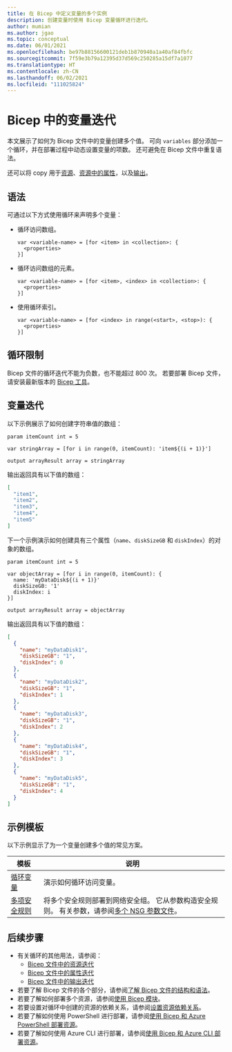 ```yaml
---
title: 在 Bicep 中定义变量的多个实例
description: 创建变量时使用 Bicep 变量循环进行迭代。
author: mumian
ms.author: jgao
ms.topic: conceptual
ms.date: 06/01/2021
ms.openlocfilehash: be97b88156600121deb1b870940a1a40af84fbfc
ms.sourcegitcommit: 7f59e3b79a12395d37d569c250285a15df7a1077
ms.translationtype: HT
ms.contentlocale: zh-CN
ms.lasthandoff: 06/02/2021
ms.locfileid: "111025824"
---
```

# <a name="variable-iteration-in-bicep"></a>Bicep 中的变量迭代

本文展示了如何为 Bicep 文件中的变量创建多个值。 可向 `variables` 部分添加一个循环，并在部署过程中动态设置变量的项数。 还可避免在 Bicep 文件中重复语法。

还可以将 copy 用于[资源](loop-resources.md)、[资源中的属性](loop-properties.md)，以及[输出](loop-outputs.md)。

## <a name="syntax"></a>语法

可通过以下方式使用循环来声明多个变量：

- 循环访问数组。

  ```bicep
  var <variable-name> = [for <item> in <collection>: {
    <properties>
  }]

  ```

- 循环访问数组的元素。

  ```bicep
  var <variable-name> = [for <item>, <index> in <collection>: {
    <properties>
  }]
  ```

- 使用循环索引。

  ```bicep
  var <variable-name> = [for <index> in range(<start>, <stop>): {
    <properties>
  }]
  ```

## <a name="loop-limits"></a>循环限制

Bicep 文件的循环迭代不能为负数，也不能超过 800 次。 若要部署 Bicep 文件，请安装最新版本的 [Bicep 工具](install.md)。

## <a name="variable-iteration"></a>变量迭代

以下示例展示了如何创建字符串值的数组：

```bicep
param itemCount int = 5

var stringArray = [for i in range(0, itemCount): 'item${(i + 1)}']

output arrayResult array = stringArray
```

输出返回具有以下值的数组：

```json
[
  "item1",
  "item2",
  "item3",
  "item4",
  "item5"
]
```

下一个示例演示如何创建具有三个属性（`name`、`diskSizeGB` 和 `diskIndex`）的对象的数组。

```bicep
param itemCount int = 5

var objectArray = [for i in range(0, itemCount): {
  name: 'myDataDisk${(i + 1)}'
  diskSizeGB: '1'
  diskIndex: i
}]

output arrayResult array = objectArray
```

输出返回具有以下值的数组：

```json
[
  {
    "name": "myDataDisk1",
    "diskSizeGB": "1",
    "diskIndex": 0
  },
  {
    "name": "myDataDisk2",
    "diskSizeGB": "1",
    "diskIndex": 1
  },
  {
    "name": "myDataDisk3",
    "diskSizeGB": "1",
    "diskIndex": 2
  },
  {
    "name": "myDataDisk4",
    "diskSizeGB": "1",
    "diskIndex": 3
  },
  {
    "name": "myDataDisk5",
    "diskSizeGB": "1",
    "diskIndex": 4
  }
]
```

## <a name="example-templates"></a>示例模板

以下示例显示了为一个变量创建多个值的常见方案。

|模板  |说明  |
|---------|---------|
|[循环变量](https://github.com/Azure/azure-docs-json-samples/blob/master/azure-resource-manager/multipleinstance/loopvariables.bicep) | 演示如何循环访问变量。 |
|[多项安全规则](https://github.com/Azure/azure-docs-json-samples/blob/master/azure-resource-manager/multipleinstance/multiplesecurityrules.bicep) |将多个安全规则部署到网络安全组。 它从参数构造安全规则。 有关参数，请参阅[多个 NSG 参数文件](https://github.com/Azure/azure-docs-json-samples/blob/master/azure-resource-manager/multipleinstance/multiplesecurityrules.parameters.json)。 |

## <a name="next-steps"></a>后续步骤

- 有关循环的其他用法，请参阅：
  - [Bicep 文件中的资源迭代](loop-resources.md)
  - [Bicep 文件中的属性迭代](loop-properties.md)
  - [Bicep 文件中的输出迭代](loop-outputs.md)
- 若要了解 Bicep 文件的各个部分，请参阅[了解 Bicep 文件的结构和语法](file.md)。
- 若要了解如何部署多个资源，请参阅[使用 Bicep 模块](modules.md)。
- 若要设置对循环中创建的资源的依赖关系，请参阅[设置资源依赖关系](./resource-declaration.md#set-resource-dependencies)。
- 若要了解如何使用 PowerShell 进行部署，请参阅[使用 Bicep 和 Azure PowerShell 部署资源](deploy-powershell.md)。
- 若要了解如何使用 Azure CLI 进行部署，请参阅[使用 Bicep 和 Azure CLI 部署资源](deploy-cli.md)。
